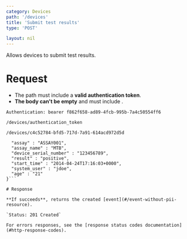 ```yaml
---
category: Devices
path: '/devices'
title: 'Submit test results'
type: 'POST'

layout: nil
---
```


Allows devices to submit test results.

# Request

* The path must include a **valid authentication token**.
* **The body can't be empty** and must include .

`Authentication: bearer f862f658-ad89-4fcb-995b-7a4c50554ff6`

`/devices/authentication_token`

`/devices/c4c52784-bfd5-717d-7a91-614acd972d5d`

```{
  "assay" : "ASSAY001",
  "assay_name" : "MTB",
  "device_serial_number" : "123456789",
  "result" : "positive",
  "start_time" : "2014-04-24T17:16:03+0000",
  "system_user" : "jdoe",
  "age" : "21"
}```

# Response

**If succeeds**, returns the created [event](#/event-without-pii-resource).

`Status: 201 Created`

For errors responses, see the [response status codes documentation](#http-response-codes).
